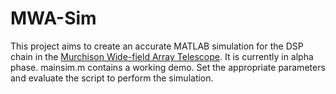 # MWA-Sim
This project aims to create an accurate MATLAB simulation for the DSP chain in the [Murchison Wide-field Array Telescope](http://mwatelescope.org/). It is currently in alpha phase.
mainsim.m contains a working demo. Set the appropriate parameters and evaluate the script to perform the simulation.
